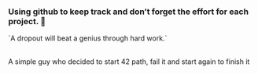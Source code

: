 <h3>Using github to keep track and don’t forget the effort for each project. 🚀 </h3>
`A dropout will beat a genius through hard work.`
<br>
<br>
<p>A simple guy who decided to start 42 path, fail it and start again to finish it</p>

